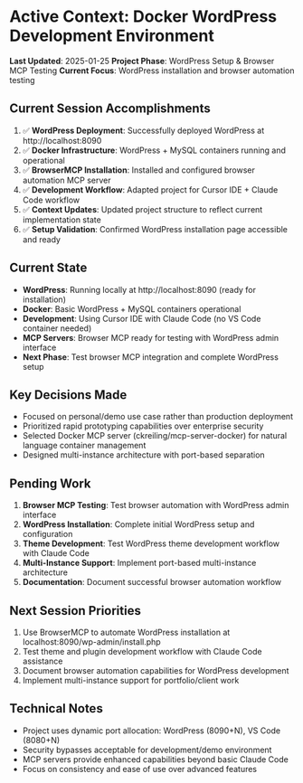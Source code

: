 # Active Context: Docker WordPress Development Environment

**Last Updated**: 2025-01-25
**Project Phase**: WordPress Setup & Browser MCP Testing
**Current Focus**: WordPress installation and browser automation testing

## Current Session Accomplishments
1. ✅ **WordPress Deployment**: Successfully deployed WordPress at http://localhost:8090
2. ✅ **Docker Infrastructure**: WordPress + MySQL containers running and operational
3. ✅ **BrowserMCP Installation**: Installed and configured browser automation MCP server
4. ✅ **Development Workflow**: Adapted project for Cursor IDE + Claude Code workflow
5. ✅ **Context Updates**: Updated project structure to reflect current implementation state
6. ✅ **Setup Validation**: Confirmed WordPress installation page accessible and ready

## Current State
- **WordPress**: Running locally at http://localhost:8090 (ready for installation)
- **Docker**: Basic WordPress + MySQL containers operational
- **Development**: Using Cursor IDE with Claude Code (no VS Code container needed)
- **MCP Servers**: Browser MCP ready for testing with WordPress admin interface
- **Next Phase**: Test browser MCP integration and complete WordPress setup

## Key Decisions Made
- Focused on personal/demo use case rather than production deployment
- Prioritized rapid prototyping capabilities over enterprise security
- Selected Docker MCP server (ckreiling/mcp-server-docker) for natural language container management
- Designed multi-instance architecture with port-based separation

## Pending Work
1. **Browser MCP Testing**: Test browser automation with WordPress admin interface
2. **WordPress Installation**: Complete initial WordPress setup and configuration
3. **Theme Development**: Test WordPress theme development workflow with Claude Code
4. **Multi-Instance Support**: Implement port-based multi-instance architecture
5. **Documentation**: Document successful browser automation workflow

## Next Session Priorities
1. Use BrowserMCP to automate WordPress installation at localhost:8090/wp-admin/install.php
2. Test theme and plugin development workflow with Claude Code assistance
3. Document browser automation capabilities for WordPress development
4. Implement multi-instance support for portfolio/client work

## Technical Notes
- Project uses dynamic port allocation: WordPress (8090+N), VS Code (8080+N)
- Security bypasses acceptable for development/demo environment
- MCP servers provide enhanced capabilities beyond basic Claude Code
- Focus on consistency and ease of use over advanced features